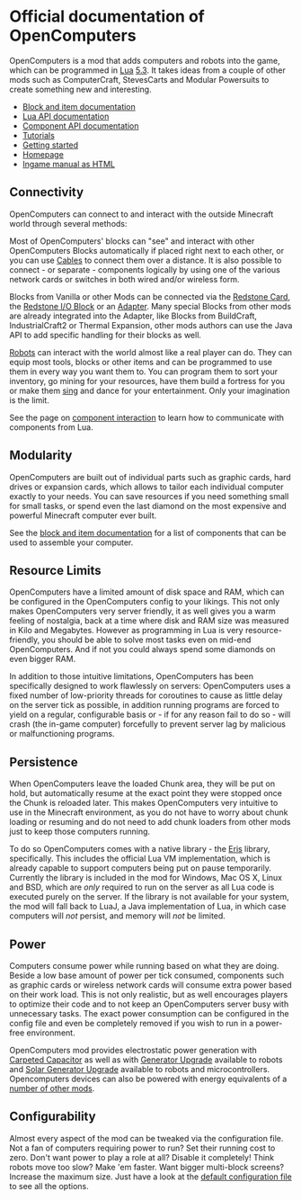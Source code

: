 # Official documentation of OpenComputers

OpenComputers is a mod that adds computers and robots into the game,
which can be programmed in [Lua](http://www.lua.org/)
[5.3](http://www.lua.org/manual/5.3/manual.html). It takes ideas from a
couple of other mods such as ComputerCraft, StevesCarts and Modular
Powersuits to create something new and interesting.

- [Block and item documentation](/#contents)
- [Lua API documentation](api)
- [Component API documentation](component)
- [Tutorials](tutorial)
- [Getting started](/tutorial/oc1_basic_computer)
- [Homepage](http://oc.cil.li/)
- [Ingame manual as HTML](https://oc.shadowkat.net/)

## Connectivity

OpenComputers can connect to and interact with the outside Minecraft
world through several methods:

Most of OpenComputers' blocks can "see" and interact with other
OpenComputers Blocks automatically if placed right next to each other,
or you can use [Cables](/block/cable) to connect them over a distance.
It is also possible to connect - or separate - components logically by
using one of the various network cards or switches in both wired and/or
wireless form.

Blocks from Vanilla or other Mods can be connected via the [Redstone
Card](/item/redstone_card), the [Redstone I/O Block](/block/redstone_io)
or an [Adapter](/block/adapter). Many special Blocks from other mods are
already integrated into the Adapter, like Blocks from BuildCraft,
IndustrialCraft2 or Thermal Expansion, other mods authors can use the
Java API to add specific handling for their blocks as well.

[Robots](/block/robot) can interact with the world almost like a real
player can do. They can equip most tools, blocks or other items and can
be programmed to use them in every way you want them to. You can program
them to sort your inventory, go mining for your resources, have them
build a fortress for you or make them [sing](/api/note) and dance for
your entertainment. Only your imagination is the limit.

See the page on [component interaction](/component/component_access) to
learn how to communicate with components from Lua.

## Modularity

OpenComputers are built out of individual parts such as graphic cards,
hard drives or expansion cards, which allows to tailor each individual
computer exactly to your needs. You can save resources if you need
something small for small tasks, or spend even the last diamond on the
most expensive and powerful Minecraft computer ever built.

See the [block and item documentation](/#contents) for a list of
components that can be used to assemble your computer.

## Resource Limits

OpenComputers have a limited amount of disk space and RAM, which can be
configured in the OpenComputers config to your likings. This not only
makes OpenComputers very server friendly, it as well gives you a warm
feeling of nostalgia, back at a time where disk and RAM size was
measured in Kilo and Megabytes. However as programming in Lua is very
resource-friendly, you should be able to solve most tasks even on
mid-end OpenComputers. And if not you could always spend some diamonds
on even bigger RAM.

In addition to those intuitive limitations, OpenComputers has been
specifically designed to work flawlessly on servers: OpenComputers uses
a fixed number of low-priority threads for coroutines to cause as little
delay on the server tick as possible, in addition running programs are
forced to yield on a regular, configurable basis or - if for any reason
fail to do so - will crash (the in-game computer) forcefully to prevent
server lag by malicious or malfunctioning programs.

## Persistence

When OpenComputers leave the loaded Chunk area, they will be put on
hold, but automatically resume at the exact point they were stopped once
the Chunk is reloaded later. This makes OpenComputers very intuitive to
use in the Minecraft environment, as you do not have to worry about
chunk loading or resuming and do not need to add chunk loaders from
other mods just to keep those computers running.

To do so OpenComputers comes with a native library - the
[Eris](https://github.com/fnuecke/eris) library, specifically. This
includes the official Lua VM implementation, which is already capable to
support computers being put on pause temporarily. Currently the library
is included in the mod for Windows, Mac OS X, Linux and BSD, which are
*only* required to run on the server as all Lua code is executed
purely on the server. If the library is not available for your system,
the mod will fall back to LuaJ, a Java implementation of Lua, in which
case computers will *not* persist, and memory will *not* be limited.

## Power

Computers consume power while running based on what they are doing.
Beside a low base amount of power per tick consumed, components such as
graphic cards or wireless network cards will consume extra power based
on their work load. This is not only realistic, but as well encourages
players to optimize their code and to not keep an OpenComputers server
busy with unnecessary tasks. The exact power consumption can be
configured in the config file and even be completely removed if you wish
to run in a power-free environment.

OpenComputers mod provides electrostatic power generation with [Carpeted
Capacitor](/block/carpeted_capacitor) as well as with [Generator
Upgrade](/item/generator_upgrade) available to robots and [Solar
Generator Upgrade](/item/solar_generator_upgrade) available to robots
and microcontrollers. Opencomputers devices can also be powered with
energy equivalents of a [number of other
mods](crossmod_interoperation#power).

## Configurability

Almost every aspect of the mod can be tweaked via the configuration
file. Not a fan of computers requiring power to run? Set their running
cost to zero. Don't want power to play a role at all? Disable it
completely! Think robots move too slow? Make 'em faster. Want bigger
multi-block screens? Increase the maximum size. Just have a look at the
[default configuration
file](https://github.com/MightyPirates/OpenComputers/blob/master-MC1.7.10/src/main/resources/application.conf)
to see all the options.
